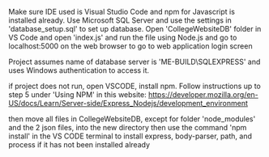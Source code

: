 Make sure IDE used is Visual Studio Code and npm for Javascript is installed already.
Use Microsoft SQL Server and use the settings in 'database_setup.sql' to set up database.
Open 'CollegeWebsiteDB' folder in VS Code and open 'index.js' and run the file using Node.js
and go to localhost:5000 on the web browser to go to web application login screen

Project assumes name of database server is 'ME-BUILD\SQLEXPRESS' and uses Windows authentication
to access it.

if project does not run, open VSCODE, install npm. Follow instructions up to step 5 under
'Using NPM' in this website: https://developer.mozilla.org/en-US/docs/Learn/Server-side/Express_Nodejs/development_environment

then move all files in CollegeWebsiteDB, except for folder 'node_modules' and the 2 json files,
into the new directory then use the command 'npm install' in the VS CODE terminal to install
express, body-parser, path, and process if it has not been installed already
